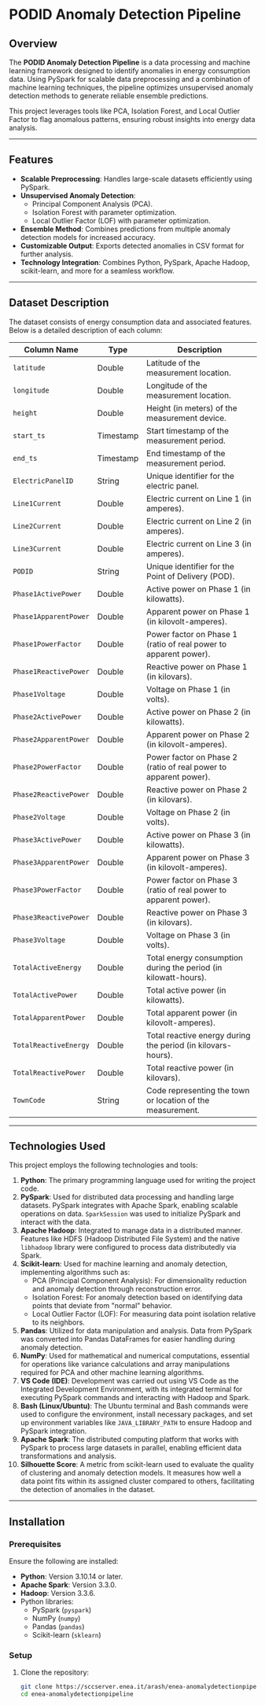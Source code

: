 # PODID Anomaly Detection Pipeline

## Overview
The **PODID Anomaly Detection Pipeline** is a data processing and machine learning framework designed to identify anomalies in energy consumption data. Using PySpark for scalable data preprocessing and a combination of machine learning techniques, the pipeline optimizes unsupervised anomaly detection methods to generate reliable ensemble predictions.

This project leverages tools like PCA, Isolation Forest, and Local Outlier Factor to flag anomalous patterns, ensuring robust insights into energy data analysis.

---

## Features
- **Scalable Preprocessing**: Handles large-scale datasets efficiently using PySpark.
- **Unsupervised Anomaly Detection**:
  - Principal Component Analysis (PCA).
  - Isolation Forest with parameter optimization.
  - Local Outlier Factor (LOF) with parameter optimization.
- **Ensemble Method**: Combines predictions from multiple anomaly detection models for increased accuracy.
- **Customizable Output**: Exports detected anomalies in CSV format for further analysis.
- **Technology Integration**: Combines Python, PySpark, Apache Hadoop, scikit-learn, and more for a seamless workflow.

---

## Dataset Description
The dataset consists of energy consumption data and associated features. Below is a detailed description of each column:

| **Column Name**        | **Type**  | **Description**                                                                 |
|-------------------------|-----------|---------------------------------------------------------------------------------|
| `latitude`             | Double    | Latitude of the measurement location.                                           |
| `longitude`            | Double    | Longitude of the measurement location.                                          |
| `height`               | Double    | Height (in meters) of the measurement device.                                   |
| `start_ts`             | Timestamp | Start timestamp of the measurement period.                                      |
| `end_ts`               | Timestamp | End timestamp of the measurement period.                                        |
| `ElectricPanelID`      | String    | Unique identifier for the electric panel.                                       |
| `Line1Current`         | Double    | Electric current on Line 1 (in amperes).                                        |
| `Line2Current`         | Double    | Electric current on Line 2 (in amperes).                                        |
| `Line3Current`         | Double    | Electric current on Line 3 (in amperes).                                        |
| `PODID`                | String    | Unique identifier for the Point of Delivery (POD).                              |
| `Phase1ActivePower`    | Double    | Active power on Phase 1 (in kilowatts).                                         |
| `Phase1ApparentPower`  | Double    | Apparent power on Phase 1 (in kilovolt-amperes).                                |
| `Phase1PowerFactor`    | Double    | Power factor on Phase 1 (ratio of real power to apparent power).                |
| `Phase1ReactivePower`  | Double    | Reactive power on Phase 1 (in kilovars).                                        |
| `Phase1Voltage`        | Double    | Voltage on Phase 1 (in volts).                                                  |
| `Phase2ActivePower`    | Double    | Active power on Phase 2 (in kilowatts).                                         |
| `Phase2ApparentPower`  | Double    | Apparent power on Phase 2 (in kilovolt-amperes).                                |
| `Phase2PowerFactor`    | Double    | Power factor on Phase 2 (ratio of real power to apparent power).                |
| `Phase2ReactivePower`  | Double    | Reactive power on Phase 2 (in kilovars).                                        |
| `Phase2Voltage`        | Double    | Voltage on Phase 2 (in volts).                                                  |
| `Phase3ActivePower`    | Double    | Active power on Phase 3 (in kilowatts).                                         |
| `Phase3ApparentPower`  | Double    | Apparent power on Phase 3 (in kilovolt-amperes).                                |
| `Phase3PowerFactor`    | Double    | Power factor on Phase 3 (ratio of real power to apparent power).                |
| `Phase3ReactivePower`  | Double    | Reactive power on Phase 3 (in kilovars).                                        |
| `Phase3Voltage`        | Double    | Voltage on Phase 3 (in volts).                                                  |
| `TotalActiveEnergy`    | Double    | Total energy consumption during the period (in kilowatt-hours).                 |
| `TotalActivePower`     | Double    | Total active power (in kilowatts).                                              |
| `TotalApparentPower`   | Double    | Total apparent power (in kilovolt-amperes).                                     |
| `TotalReactiveEnergy`  | Double    | Total reactive energy during the period (in kilovars-hours).                    |
| `TotalReactivePower`   | Double    | Total reactive power (in kilovars).                                             |
| `TownCode`             | String    | Code representing the town or location of the measurement.                      |

---

## Technologies Used
This project employs the following technologies and tools:

1. **Python**: The primary programming language used for writing the project code.
2. **PySpark**: Used for distributed data processing and handling large datasets. PySpark integrates with Apache Spark, enabling scalable operations on data. `SparkSession` was used to initialize PySpark and interact with the data.
3. **Apache Hadoop**: Integrated to manage data in a distributed manner. Features like HDFS (Hadoop Distributed File System) and the native `libhadoop` library were configured to process data distributedly via Spark.
4. **Scikit-learn**: Used for machine learning and anomaly detection, implementing algorithms such as:
   - PCA (Principal Component Analysis): For dimensionality reduction and anomaly detection through reconstruction error.
   - Isolation Forest: For anomaly detection based on identifying data points that deviate from "normal" behavior.
   - Local Outlier Factor (LOF): For measuring data point isolation relative to its neighbors.
5. **Pandas**: Utilized for data manipulation and analysis. Data from PySpark was converted into Pandas DataFrames for easier handling during anomaly detection.
6. **NumPy**: Used for mathematical and numerical computations, essential for operations like variance calculations and array manipulations required for PCA and other machine learning algorithms.
7. **VS Code (IDE)**: Development was carried out using VS Code as the Integrated Development Environment, with its integrated terminal for executing PySpark commands and interacting with Hadoop and Spark.
8. **Bash (Linux/Ubuntu)**: The Ubuntu terminal and Bash commands were used to configure the environment, install necessary packages, and set up environment variables like `JAVA_LIBRARY_PATH` to ensure Hadoop and PySpark integration.
9. **Apache Spark**: The distributed computing platform that works with PySpark to process large datasets in parallel, enabling efficient data transformations and analysis.
10. **Silhouette Score**: A metric from scikit-learn used to evaluate the quality of clustering and anomaly detection models. It measures how well a data point fits within its assigned cluster compared to others, facilitating the detection of anomalies in the dataset.

---

## Installation

### Prerequisites
Ensure the following are installed:
- **Python**: Version 3.10.14 or later.
- **Apache Spark**: Version 3.3.0.
- **Hadoop**: Version 3.3.6.
- Python libraries:
  - PySpark (`pyspark`)
  - NumPy (`numpy`)
  - Pandas (`pandas`)
  - Scikit-learn (`sklearn`)

### Setup
1. Clone the repository:
   ```bash
   git clone https://sccserver.enea.it/arash/enea-anomalydetectionpipeline.git
   cd enea-anomalydetectionpipeline
